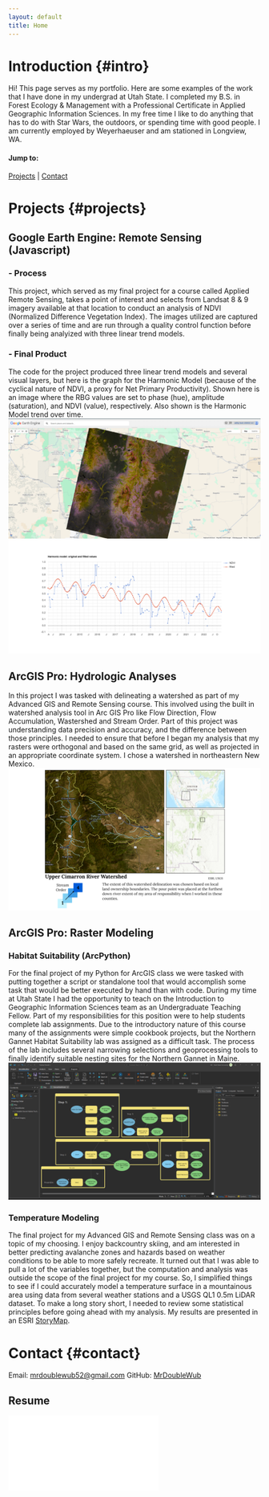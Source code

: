 ```yaml
---
layout: default
title: Home
---
```

# Introduction {#intro}
Hi! This page serves as my portfolio. Here are some examples of the work that I have done in my undergrad at Utah State. I completed my B.S. in Forest Ecology & Management with a Professional Certificate in Applied Geographic Information Sciences. In my free time I like to do anything that has to do with Star Wars, the outdoors, or spending time with good people. I am currently employed by Weyerhaeuser and am stationed in Longview, WA.
#### Jump to:
[Projects](#projects) | [Contact](#contact)
# Projects {#projects}
## Google Earth Engine: Remote Sensing (Javascript)
### - Process
This project, which served as my final project for a course called Applied Remote Sensing, takes a point of interest and selects from Landsat 8 & 9 imagery available at that location to conduct an analysis of NDVI (Normalized Difference Vegetation Index). The images utilized are captured over a series of time and are run through a quality control function before finally being analyized with three linear trend models.
### - Final Product
The code for the project produced three linear trend models and several visual layers, but here is the graph for the Harmonic Model (because of the cyclical nature of NDVI, a proxy for Net Primary Productivity). Shown here is an image where the RBG values are set to phase (hue), amplitude (saturation), and NDVI (value), respectively. Also shown is the Harmonic Model trend over time. 
![](gee.png)![](ee-chart.png)

## ArcGIS Pro: Hydrologic Analyses
In this project I was tasked with delineating a watershed as part of my Advanced GIS and Remote Sensing course. This involved using the built in watershed analysis tool in Arc GIS Pro like Flow Direction, Flow Accumulation, Wastershed and Stream Order. Part of this project was understanding data precision and accuracy, and the difference between those principles. I needed to ensure that before I began my analysis that my rasters were orthogonal and based on the same grid, as well as projected in an appropriate coordinate system. I chose a watershed in northeastern New Mexico.
![](Presentation1.png)

## ArcGIS Pro: Raster Modeling
### Habitat Suitability (ArcPython)
For the final project of my Python for ArcGIS class we were tasked with putting together a script or standalone tool that would accomplish some task that would be better executed by hand than with code. During my time at Utah State I had the opportunity to teach on the Introduction to Geographic Information Sciences team as an Undergraduate Teaching Fellow. Part of my responsibilities for this position were to help students complete lab assignments. Due to the introductory nature of this course many of the assignments were simple cookbook projects, but the Northern Gannet Habitat Suitability lab was assigned as a difficult task. The process of the lab includes several narrowing selections and geoprocessing tools to finally identify suitable nesting sites for the Northern Gannet in Maine.
![Each step modelled using ArcGIS Pro Model Builder](model.png)

### Temperature Modeling
The final project for my Advanced GIS and Remote Sensing class was on a topic of my choosing. I enjoy backcountry skiing, and am interested in better predicting avalanche zones and hazards based on weather conditions to be able to more safely recreate. It turned out that I was able to pull a lot of the variables together, but the computation and analysis was outside the scope of the final project for my course. So, I simplified things to see if I could accurately model a temperature surface in a mountainous area using data from several weather stations and a USGS QL1 0.5m LiDAR dataset. To make a long story short, I needed to review some statistical principles before going ahead with my analysis. My results are presented in an ESRI [StoryMap](https://storymaps.arcgis.com/stories/9fd910f4b2d0474ab434e449da29b507).

<!--## Data Visualization
### General Principles of Design

### Final Product-->
# Contact {#contact}
Email: [mrdoublewub52@gmail.com](mailto:mrdoublewub52@gmail.com)
GitHub: [MrDoubleWub](https://github.com/mrdoublewub)
## Resume
![](genres(11Feb25).pdf)
